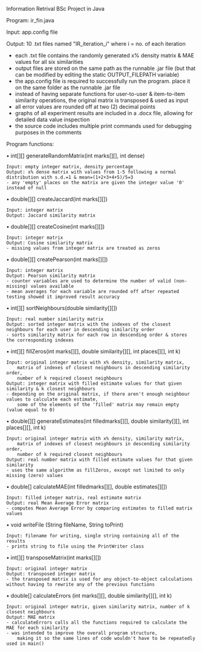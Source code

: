 Information Retrival BSc Project in Java

Program: ir_fin.java

Input: app.config file

Output: 10 .txt files named "IR_iteration_i" where i = no. of each iteration
- each .txt file contains the randomly generated x% density matrix & MAE values for all six similarities
- output files are stored on the same path as the runnable .jar file (but that can be modified by editing the static OUTPUT_FILEPATH variable)
- the app.config file is required to successfully run the program. place it on the same folder as the runnable .jar file
- instead of having separate functions for user-to-user & item-to-item similarity operations, the original matrix is transposed & used as input
- all error values are rounded off at two (2) decimal points
- graphs of all experiment results are included in a .docx file, allowing for detailed data value inspection
- the source code includes multiple print commands used for debugging purposes in the comments



Program functions:

• int[][] generateRandomMatrix(int marks[][], int dense)
    
    Input: empty integer matrix, density percentage
    Output: x% dense matrix with values from 1-5 following a normal distribution with s.d.=1 & mean=(1+2+3+4+5)/5=3
    - any 'empty' places on the matrix are given the integer value '0' instead of null

• double[][] createJaccard(int marks[][])

    Input: integer matrix
    Output: Jaccard similarity matrix

• double[][] createCosine(int marks[][])

    Input: integer matrix
    Output: Cosine similarity matrix
    - missing values from integer matrix are treated as zeros

• double[][] createPearson(int marks[][])

    Input: integer matrix
    Output: Pearson similarity matrix
    - counter variables are used to determine the number of valid (non-missing) values available
    - mean averages for each variable are rounded off after repeated testing showed it improved result accuracy

• int[][] sortNeighbours(double similarity[][])

    Input: real number similarity matrix 
    Output: sorted integer matrix with the indexes of the closest neighbours for each user in descending similarity order
    - sorts similarity matrix for each row in descending order & stores the corresponding indexes

• int[][] fillZeros(int marks[][], double similarity[][], int places[][], int k)

    Input: original integer matrix with x% density, similarity matrix, 
        matrix of indexes of closest neighbours in descending similarity order, 
        number of k required closest neighbours
    Output: integer matrix with filled estimate values for that given similarity & k closest neighbours 
    - depending on the original matrix, if there aren't enough neighbour values to calculate each estimate, 
        some of the elements of the 'filled' matrix may remain empty (value equal to 0)

• double[][] generateEstimates(int filledmarks[][], double similarity[][], int places[][], int k)

    Input: original integer matrix with x% density, similarity matrix, 
        matrix of indexes of closest neighbours in descending similarity order, 
        number of k required closest neighbours
    Output: real number matrix with filled estimate values for that given similarity
    - uses the same algorithm as fillZeros, except not limited to only missing (zero) values

•  double[] calculateMAE(int filledmarks[][], double estimates[][])

    Input: filled integer matrix, real estimate matrix
    Output: real Mean Average Error matrix
    - computes Mean Average Error by comparing estimates to filled matrix values

•  void writeFile (String fileName, String toPrint)

    Input: filename for writing, single string containing all of the results
    - prints string to file using the PrintWriter class

• int[][] transposeMatrix(int marks[][])

    Input: original integer matrix
    Output: transposed integer matrix 
    - the transposed matrix is used for any object-to-object calculations without having to rewrite any of the previous functions

• double[] calculateErrors (int marks[][], double similarity[][], int k)

    Input: original integer matrix, given similarity matrix, number of k closest neighbours
    Output: MAE matrix 
    - calculateErrors calls all the functions required to calculate the MAE for each similarity
    - was intended to improve the overall program structure, 
        making it so the same lines of code wouldn't have to be repeatedly used in main()
